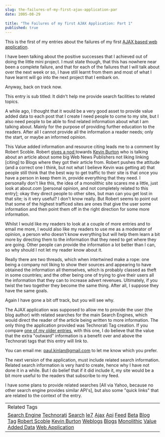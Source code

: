 ```yaml
---
slug: the-failures-of-my-first-ajax-application-par
date: 2005-08-29
 
title: "The Failures of my first AJAX Application: Part 1"
published: true
---
```

This is the first of my entries about the failures of my first <a href="http://www.kinlan.co.uk/AjaxExperiments/AjaxTag">AJAX based web application</a>.<p />I have been talking about the positive successes that I achieved out of doing the little mini project. I must state though, that this has nowhere near been a complete failure, and that for each of the failures that I will talk about over the next week or so, I have still learnt from them and most of what I have learnt will go into the next project that I embark on.<p />Anyway, back on track now.<p />This entry is sub titled: It didn't help me provide search facilities to related topics.<p />A while ago, I thought that it would be a very good asset to provide value added data to each post that I create I need people to come to my site, but I also need people to be able to find related information about what I am talking about. Mainly for the purpose of providing further education to the readers. After all I cannot provide all the information a reader needs; only the start, or maybe an informed opinion.<p />This Value added information and resource citing leads me to a comment by Robert Scoble. Robert <a href="http://radio.weblogs.com/0001011/2005/08/27.html#a10975">gives a nod </a>towards <a href="http://www.feedblog.org/2005/08/cnet_and_msm_li.html">Kevin Burton</a> who is talking about an article about some big Web News Publishers not liking linking [citing] to Blogs where they got their article from. Robert pushes the attitude (and a correct one I think, but not what I believe Kevin was getting at) that people still think that the best way to get traffic to their site is that once you have a person in keep them in, provide everything that they need. I personally don't like this, the idea of a monolithic site scares me a little, just look at about.com [personal opinion, and not completely related to this entry]; okay they direct people to other sites, but man can you get lost in that site; is it very useful? I don't know really. But Robert seems to point out that some of the highest trafficed sites are ones that give the user some information and then point them off in the right direction for some more information.<p />Whilst I would like my readers to look at a couple of more entries and to email me more, I would also like my readers to use me as a moderator of opinion, a person who doesn't know everything but will help them learn a bit more by directing them to the information that they need to get where they are going. Other people can provide the information a lot better than I can, so why should I not let my reader know about it.<p />Really there are two threads, which when intertwined make a rope: one being a company not liking to show their sources and appearing to have obtained the information all themselves, which is probably classed as theft in some countries; and the other being one of trying to give their users all the information that they can to increase advert revenues. Ultimately, if you twist the two together they become the same thing. After all, I suppose they have the same goals.<p />Again I have gone a bit off track, but you will see why.<p />The AJAX application was supposed to allow me to provide the user (the blog author) with related searches for the main Search Engines, which would direct the reader of the article being written to more information. The only thing the application provided was Technorati Tag creation. If you compare <a href="http://www.kinlan.co.uk/2005/07/ie7-beta-1.html">one of my older entries</a>, with this one, I do believe that the value that the extra "outward" information is a benefit over and above the Technorati tags that this entry will link to.<p />You can email me: <a href="mailto:paul.kinlan@gmail.com">paul.kinlan@gmail.com</a> to let me know which you prefer.<p />The next version of the application, must include related search information. Related search information is very hard to create, hence why I have not done it in a while. But I do belief that if it did include it, my site would be a bit more useful to the readers that subscribe to my feed.<p />I have some plans to provide related searches [All via Yahoo, because no other search engine provides similar API's], but also some "quick links" that are related to the context of the entry.<p /><table class="TechnoratiHead TagHeader">
<tr><td>Related Tags</td></tr>
<tr class="Technorati"><td>
<a href="https://paul.kinlan.me/tags/Search%20Engine" class="Tag" rel="tag">Search Engine</a> <a href="https://paul.kinlan.me/tags/Technorati" class="Tag" rel="tag">Technorati</a> <a href="https://paul.kinlan.me/tags/Search" class="Tag" rel="tag">Search</a> <a href="https://paul.kinlan.me/tags/Ie7" class="Tag" rel="tag">Ie7</a> <a href="https://paul.kinlan.me/tags/Ajax" class="Tag" rel="tag">Ajax</a> <a href="https://paul.kinlan.me/tags/Api" class="Tag" rel="tag">Api</a> <a href="https://paul.kinlan.me/tags/Feed" class="Tag" rel="tag">Feed</a> <a href="https://paul.kinlan.me/tags/Beta" class="Tag" rel="tag">Beta</a> <a href="https://paul.kinlan.me/tags/Blog" class="Tag" rel="tag">Blog</a> <a href="https://paul.kinlan.me/tags/Tag" class="Tag" rel="tag">Tag</a> <a href="https://paul.kinlan.me/tags/Robert%20Scoble" class="Tag" rel="tag">Robert Scoble</a> <a href="https://paul.kinlan.me/tags/Kevin%20Burton" class="Tag" rel="tag">Kevin Burton</a> <a href="https://paul.kinlan.me/tags/Weblogs" class="Tag" rel="tag">Weblogs</a> <a href="https://paul.kinlan.me/tags/Blogs" class="Tag" rel="tag">Blogs</a> <a href="https://paul.kinlan.me/tags/Monolithic" class="Tag" rel="tag">Monolithic</a> <a href="https://paul.kinlan.me/tags/Value%20Added%20Data" class="Tag" rel="tag">Value Added Data</a> <a href="https://paul.kinlan.me/tags/Web%20Application" class="Tag" rel="tag">Web Application</a>
</td></tr>
</table>

